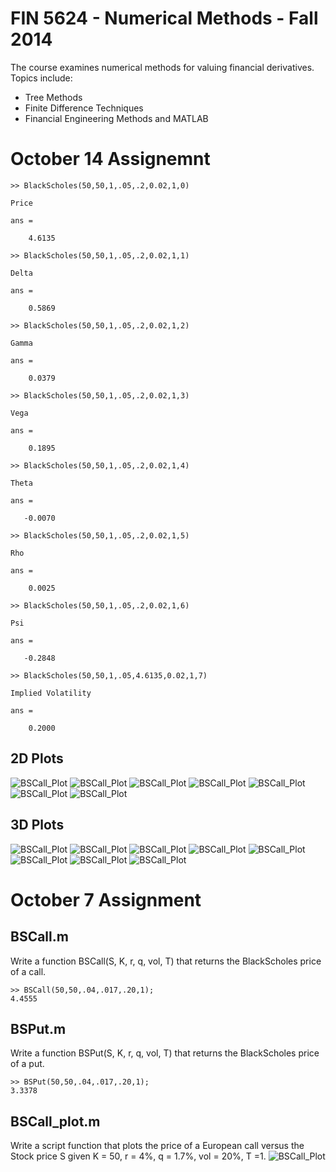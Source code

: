 FIN 5624 - Numerical Methods - Fall 2014
========================================
The course examines numerical methods for valuing financial derivatives. Topics include:
* Tree Methods
* Finite Difference Techniques
* Financial Engineering Methods and MATLAB

October 14 Assignemnt
====================
	>> BlackScholes(50,50,1,.05,.2,0.02,1,0)

	Price

	ans =

		4.6135

	>> BlackScholes(50,50,1,.05,.2,0.02,1,1)

	Delta

	ans =

		0.5869

	>> BlackScholes(50,50,1,.05,.2,0.02,1,2)

	Gamma

	ans =

		0.0379

	>> BlackScholes(50,50,1,.05,.2,0.02,1,3)

	Vega

	ans =

		0.1895

	>> BlackScholes(50,50,1,.05,.2,0.02,1,4)

	Theta

	ans =

	   -0.0070

	>> BlackScholes(50,50,1,.05,.2,0.02,1,5)

	Rho

	ans =

		0.0025

	>> BlackScholes(50,50,1,.05,.2,0.02,1,6)

	Psi

	ans =

	   -0.2848

	>> BlackScholes(50,50,1,.05,4.6135,0.02,1,7)

	Implied Volatility

	ans =

		0.2000

2D Plots
--------
![BSCall_Plot](https://raw.githubusercontent.com/matthewfieger/fin_5624/master/oct_14/2D_0.png)
![BSCall_Plot](https://raw.githubusercontent.com/matthewfieger/fin_5624/master/oct_14/2D_1.png)
![BSCall_Plot](https://raw.githubusercontent.com/matthewfieger/fin_5624/master/oct_14/2D_2.png)
![BSCall_Plot](https://raw.githubusercontent.com/matthewfieger/fin_5624/master/oct_14/2D_3.png)
![BSCall_Plot](https://raw.githubusercontent.com/matthewfieger/fin_5624/master/oct_14/2D_4.png)
![BSCall_Plot](https://raw.githubusercontent.com/matthewfieger/fin_5624/master/oct_14/2D_5.png)
![BSCall_Plot](https://raw.githubusercontent.com/matthewfieger/fin_5624/master/oct_14/2D_6.png)

3D Plots
--------
![BSCall_Plot](https://raw.githubusercontent.com/matthewfieger/fin_5624/master/oct_14/3D_0.png)
![BSCall_Plot](https://raw.githubusercontent.com/matthewfieger/fin_5624/master/oct_14/3D_1.png)
![BSCall_Plot](https://raw.githubusercontent.com/matthewfieger/fin_5624/master/oct_14/3D_2.png)
![BSCall_Plot](https://raw.githubusercontent.com/matthewfieger/fin_5624/master/oct_14/3D_3.png)
![BSCall_Plot](https://raw.githubusercontent.com/matthewfieger/fin_5624/master/oct_14/3D_4.png)
![BSCall_Plot](https://raw.githubusercontent.com/matthewfieger/fin_5624/master/oct_14/3D_5.png)
![BSCall_Plot](https://raw.githubusercontent.com/matthewfieger/fin_5624/master/oct_14/3D_6.png)
![BSCall_Plot](https://raw.githubusercontent.com/matthewfieger/fin_5624/master/oct_14/3D_7.png)


October 7 Assignment
====================

BSCall.m
--------
Write a function BSCall(S, K, r, q, vol, T) that returns the BlackScholes price of a call.

	>> BSCall(50,50,.04,.017,.20,1);
	4.4555

BSPut.m
-------
Write a function BSPut(S, K, r, q, vol, T) that returns the BlackScholes price of a put.

	>> BSPut(50,50,.04,.017,.20,1);
	3.3378

BSCall_plot.m
-------------
Write a script function that plots the price of a European call versus the Stock price S given K = 50, r = 4%, q = 1.7%, vol = 20%, T =1.
![BSCall_Plot](https://raw.githubusercontent.com/matthewfieger/fin_5624/master/oct_7/BSCall_plot.png)
